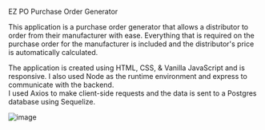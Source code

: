 EZ PO Purchase Order Generator

This application is a purchase order generator that allows a distributor to order from their manufacturer with ease. 
Everything that is required on the purchase order for the manufacturer is included and the distributor's price is automatically calculated.

The application is created using HTML, CSS, & Vanilla JavaScript and is responsive.  I also used Node as the runtime environment and express to communicate with the backend.  
I used Axios to make client-side requests and the data is sent to a Postgres database using Sequelize.  

![image](https://github.com/cslewis1/ez_po/assets/26185270/6a321e3f-4c33-4c2e-9a00-cc696655fe85)


